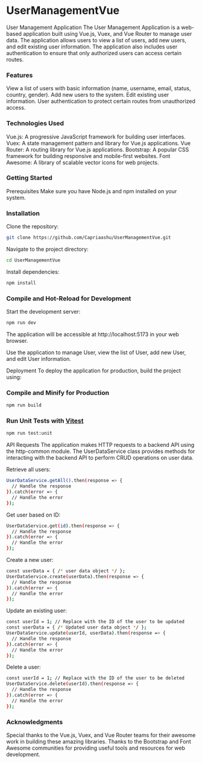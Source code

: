# UserManagementVue

User Management Application
The User Management Application is a web-based application built using Vue.js, Vuex, and Vue Router to manage user data. The application allows users to view a list of users, add new users, and edit existing user information. The application also includes user authentication to ensure that only authorized users can access certain routes.

### Features
View a list of users with basic information (name, username, email, status, country, gender).
Add new users to the system.
Edit existing user information.
User authentication to protect certain routes from unauthorized access.

### Technologies Used
Vue.js: A progressive JavaScript framework for building user interfaces.
Vuex: A state management pattern and library for Vue.js applications.
Vue Router: A routing library for Vue.js applications.
Bootstrap: A popular CSS framework for building responsive and mobile-first websites.
Font Awesome: A library of scalable vector icons for web projects.

### Getting Started
Prerequisites
Make sure you have Node.js and npm installed on your system.

### Installation
Clone the repository:
```sh
git clone https://github.com/Capriaashu/UserManagementVue.git
```

Navigate to the project directory:
```sh
cd UserManagementVue
```


Install dependencies:
```sh
npm install
```


### Compile and Hot-Reload for Development
Start the development server:
```sh
npm run dev
```

The application will be accessible at http://localhost:5173 in your web browser.

Use the application to manage User, view the list of User, add new User, and edit User information.

Deployment
To deploy the application for production, build the project using:

### Compile and Minify for Production

```sh
npm run build
```

### Run Unit Tests with [Vitest](https://vitest.dev/)

```sh
npm run test:unit
```

API Requests
The application makes HTTP requests to a backend API using the http-common module. The UserDataService class provides methods for interacting with the backend API to perform CRUD operations on user data.

Retrieve all users:
```sh
UserDataService.getAll().then(response => {
  // Handle the response
}).catch(error => {
  // Handle the error
});
```

Get user based on ID:
```sh
UserDataService.get(id).then(response => {
  // Handle the response
}).catch(error => {
  // Handle the error
});
```

Create a new user:
```sh
const userData = { /* user data object */ };
UserDataService.create(userData).then(response => {
  // Handle the response
}).catch(error => {
  // Handle the error
});
```

Update an existing user:
```sh
const userId = 1; // Replace with the ID of the user to be updated
const userData = { /* Updated user data object */ };
UserDataService.update(userId, userData).then(response => {
  // Handle the response
}).catch(error => {
  // Handle the error
});
```


Delete a user:
```sh
const userId = 1; // Replace with the ID of the user to be deleted
UserDataService.delete(userId).then(response => {
  // Handle the response
}).catch(error => {
  // Handle the error
});
```
### Acknowledgments
Special thanks to the Vue.js, Vuex, and Vue Router teams for their awesome work in building these amazing libraries.
Thanks to the Bootstrap and Font Awesome communities for providing useful tools and resources for web development.



